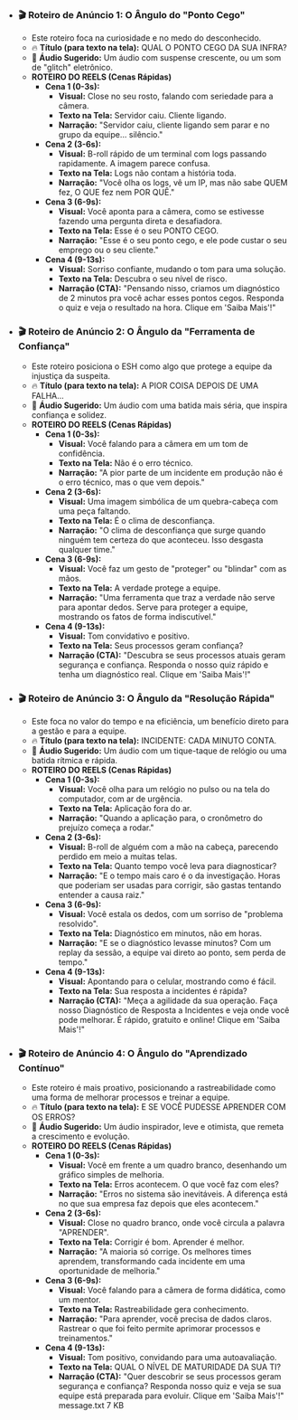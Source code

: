 - ### **🎬 Roteiro de Anúncio 1: O Ângulo do "Ponto Cego"**
	- Este roteiro foca na curiosidade e no medo do desconhecido.
	- 🔥 **Título (para texto na tela):** QUAL O PONTO CEGO DA SUA INFRA?
	- 🎵 **Áudio Sugerido:** Um áudio com suspense crescente, ou um som de "glitch" eletrônico.
	- **ROTEIRO DO REELS (Cenas Rápidas)**
		- **Cena 1 (0-3s):**
			- **Visual:** Close no seu rosto, falando com seriedade para a câmera.
			- **Texto na Tela:** Servidor caiu. Cliente ligando.
			- **Narração:** "Servidor caiu, cliente ligando sem parar e no grupo da equipe... silêncio."
		- **Cena 2 (3-6s):**
			- **Visual:** B-roll rápido de um terminal com logs passando rapidamente. A imagem parece confusa.
			- **Texto na Tela:** Logs não contam a história toda.
			- **Narração:** "Você olha os logs, vê um IP, mas não sabe QUEM fez, O QUE fez nem POR QUÊ."
		- **Cena 3 (6-9s):**
			- **Visual:** Você aponta para a câmera, como se estivesse fazendo uma pergunta direta e desafiadora.
			- **Texto na Tela:** Esse é o seu PONTO CEGO.
			- **Narração:** "Esse é o seu ponto cego, e ele pode custar o seu emprego ou o seu cliente."
		- **Cena 4 (9-13s):**
			- **Visual:** Sorriso confiante, mudando o tom para uma solução.
			- **Texto na Tela:** Descubra o seu nível de risco.
			- **Narração (CTA):** "Pensando nisso, criamos um diagnóstico de 2 minutos pra você achar esses pontos cegos. Responda o quiz e veja o resultado na hora. Clique em 'Saiba Mais'!"
- ### **🎬 Roteiro de Anúncio 2: O Ângulo da "Ferramenta de Confiança"**
	- Este roteiro posiciona o ESH como algo que protege a equipe da injustiça da suspeita.
	- 🔥 **Título (para texto na tela):** A PIOR COISA DEPOIS DE UMA FALHA...
	- 🎵 **Áudio Sugerido:** Um áudio com uma batida mais séria, que inspira confiança e solidez.
	- **ROTEIRO DO REELS (Cenas Rápidas)**
		- **Cena 1 (0-3s):**
			- **Visual:** Você falando para a câmera em um tom de confidência.
			- **Texto na Tela:** Não é o erro técnico.
			- **Narração:** "A pior parte de um incidente em produção não é o erro técnico, mas o que vem depois."
		- **Cena 2 (3-6s):**
			- **Visual:** Uma imagem simbólica de um quebra-cabeça com uma peça faltando.
			- **Texto na Tela:** É o clima de desconfiança.
			- **Narração:** "O clima de desconfiança que surge quando ninguém tem certeza do que aconteceu. Isso desgasta qualquer time."
		- **Cena 3 (6-9s):**
			- **Visual:** Você faz um gesto de "proteger" ou "blindar" com as mãos.
			- **Texto na Tela:** A verdade protege a equipe.
			- **Narração:** "Uma ferramenta que traz a verdade não serve para apontar dedos. Serve para proteger a equipe, mostrando os fatos de forma indiscutível."
		- **Cena 4 (9-13s):**
			- **Visual:** Tom convidativo e positivo.
			- **Texto na Tela:** Seus processos geram confiança?
			- **Narração (CTA):** "Descubra se seus processos atuais geram segurança e confiança. Responda o nosso quiz rápido e tenha um diagnóstico real. Clique em 'Saiba Mais'!"
- ### **🎬 Roteiro de Anúncio 3: O Ângulo da "Resolução Rápida"**
	- Este foca no valor do tempo e na eficiência, um benefício direto para a gestão e para a equipe.
	- 🔥 **Título (para texto na tela):** INCIDENTE: CADA MINUTO CONTA.
	- 🎵 **Áudio Sugerido:** Um áudio com um tique-taque de relógio ou uma batida rítmica e rápida.
	- **ROTEIRO DO REELS (Cenas Rápidas)**
		- **Cena 1 (0-3s):**
			- **Visual:** Você olha para um relógio no pulso ou na tela do computador, com ar de urgência.
			- **Texto na Tela:** Aplicação fora do ar.
			- **Narração:** "Quando a aplicação para, o cronômetro do prejuízo começa a rodar."
		- **Cena 2 (3-6s):**
			- **Visual:** B-roll de alguém com a mão na cabeça, parecendo perdido em meio a muitas telas.
			- **Texto na Tela:** Quanto tempo você leva para diagnosticar?
			- **Narração:** "E o tempo mais caro é o da investigação. Horas que poderiam ser usadas para corrigir, são gastas tentando entender a causa raiz."
		- **Cena 3 (6-9s):**
			- **Visual:** Você estala os dedos, com um sorriso de "problema resolvido".
			- **Texto na Tela:** Diagnóstico em minutos, não em horas.
			- **Narração:** "E se o diagnóstico levasse minutos? Com um replay da sessão, a equipe vai direto ao ponto, sem perda de tempo."
		- **Cena 4 (9-13s):**
			- **Visual:** Apontando para o celular, mostrando como é fácil.
			- **Texto na Tela:** Sua resposta a incidentes é rápida?
			- **Narração (CTA):** "Meça a agilidade da sua operação. Faça nosso Diagnóstico de Resposta a Incidentes e veja onde você pode melhorar. É rápido, gratuito e online! Clique em 'Saiba Mais'!"
- ### **🎬 Roteiro de Anúncio 4: O Ângulo do "Aprendizado Contínuo"**
	- Este roteiro é mais proativo, posicionando a rastreabilidade como uma forma de melhorar processos e treinar a equipe.
	- 🔥 **Título (para texto na tela):** E SE VOCÊ PUDESSE APRENDER COM OS ERROS?
	- 🎵 **Áudio Sugerido:** Um áudio inspirador, leve e otimista, que remeta a crescimento e evolução.
	- **ROTEIRO DO REELS (Cenas Rápidas)**
		- **Cena 1 (0-3s):**
			- **Visual:** Você em frente a um quadro branco, desenhando um gráfico simples de melhoria.
			- **Texto na Tela:** Erros acontecem. O que você faz com eles?
			- **Narração:** "Erros no sistema são inevitáveis. A diferença está no que sua empresa faz depois que eles acontecem."
		- **Cena 2 (3-6s):**
			- **Visual:** Close no quadro branco, onde você circula a palavra "APRENDER".
			- **Texto na Tela:** Corrigir é bom. Aprender é melhor.
			- **Narração:** "A maioria só corrige. Os melhores times aprendem, transformando cada incidente em uma oportunidade de melhoria."
		- **Cena 3 (6-9s):**
			- **Visual:** Você falando para a câmera de forma didática, como um mentor.
			- **Texto na Tela:** Rastreabilidade gera conhecimento.
			- **Narração:** "Para aprender, você precisa de dados claros. Rastrear o que foi feito permite aprimorar processos e treinamentos."
		- **Cena 4 (9-13s):**
			- **Visual:** Tom positivo, convidando para uma autoavaliação.
			- **Texto na Tela:** QUAL O NÍVEL DE MATURIDADE DA SUA TI?
			- **Narração (CTA):** "Quer descobrir se seus processos geram segurança e confiança? Responda nosso quiz e veja se sua equipe está preparada para evoluir. Clique em 'Saiba Mais'!"
message.txt
7 KB